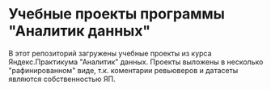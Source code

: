 # Учебные проекты программы "Аналитик данных"

В этот репозиторий загружены учебные проекты из курса Яндекс.Практикума "Аналитик" данных. Проекты выложены в несколько "рафинированном" виде, т.к. коментарии ревьюверов и датасеты являются собственностью ЯП.
